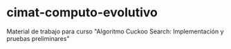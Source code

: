 # cimat-computo-evolutivo
Material de trabajo para curso "Algoritmo Cuckoo Search: Implementación y pruebas preliminares"
